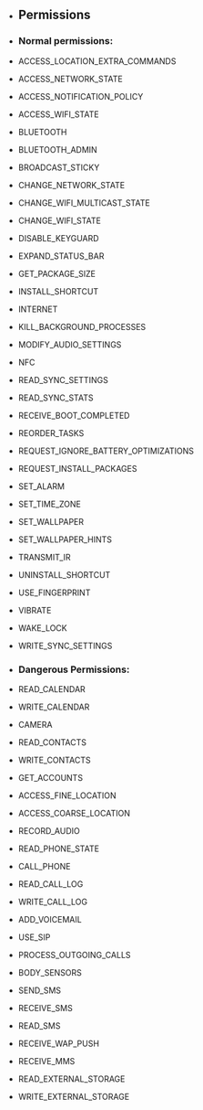 * ## Permissions

* ### Normal permissions:

* ACCESS_LOCATION_EXTRA_COMMANDS
* ACCESS_NETWORK_STATE
* ACCESS_NOTIFICATION_POLICY
* ACCESS_WIFI_STATE
* BLUETOOTH
* BLUETOOTH_ADMIN
* BROADCAST_STICKY
* CHANGE_NETWORK_STATE
* CHANGE_WIFI_MULTICAST_STATE
* CHANGE_WIFI_STATE
* DISABLE_KEYGUARD
* EXPAND_STATUS_BAR
* GET_PACKAGE_SIZE
* INSTALL_SHORTCUT
* INTERNET
* KILL_BACKGROUND_PROCESSES
* MODIFY_AUDIO_SETTINGS
* NFC
* READ_SYNC_SETTINGS
* READ_SYNC_STATS
* RECEIVE_BOOT_COMPLETED
* REORDER_TASKS
* REQUEST_IGNORE_BATTERY_OPTIMIZATIONS
* REQUEST_INSTALL_PACKAGES
* SET_ALARM
* SET_TIME_ZONE
* SET_WALLPAPER
* SET_WALLPAPER_HINTS
* TRANSMIT_IR
* UNINSTALL_SHORTCUT
* USE_FINGERPRINT
* VIBRATE
* WAKE_LOCK
* WRITE_SYNC_SETTINGS

* ### Dangerous Permissions:

* READ_CALENDAR
* WRITE_CALENDAR
* CAMERA
* READ_CONTACTS
* WRITE_CONTACTS
* GET_ACCOUNTS
* ACCESS_FINE_LOCATION
* ACCESS_COARSE_LOCATION
* RECORD_AUDIO
* READ_PHONE_STATE
* CALL_PHONE
* READ_CALL_LOG
* WRITE_CALL_LOG
* ADD_VOICEMAIL
* USE_SIP
* PROCESS_OUTGOING_CALLS
* BODY_SENSORS
* SEND_SMS
* RECEIVE_SMS
* READ_SMS
* RECEIVE_WAP_PUSH
* RECEIVE_MMS
* READ_EXTERNAL_STORAGE
* WRITE_EXTERNAL_STORAGE
